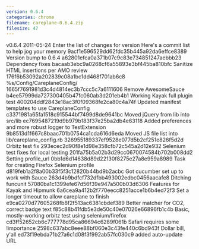 ```yaml
---
version: 0.6.4
categories: chrome
filename: careplane-0.6.4.zip
filesize: 47
---
```

v0.6.4 2011-05-24
  Enter the list of changes for version 
  Here's a commit list to help jog your memory
  9acf1e596529dd62fdc35b445a92da6effce8389 Version bump to 0.6.4
  a62801efca0a371b07c9c83e734851247aebbb23 Dependency fixes
  bacaab3ebc9a0268cf6a55893e3bf445ba810bfc Sanitize HTML insertions per AMO review
  176f6b53092a202839c08a1bc1dd468f701ab6c8 %s/Config/CareplaneConfig/
  1665f7691981d3c4d4814ec3b7ccc5c7a6111606 Remove AwesomeSauce
  b4ee57999da727300405b47fc060ab3d201eb4b1 Working Kayak full plugin test
  400204ddf2843e18ac3f0f09368fe2ca80c4a74f Updated manifest templates to use CareplaneConfig
  c3371981a65fa1518c915544bf7499d8de9641bc Moved jQuery from lib into src/lib
  ec7695487219d9b979b183f37e25ba2db4e63118 Added preferences and more robust logger to TestExtension
  9b8513d1f667c8baac701b0754ca1cda616d6eda Moved JS file list into lib/careplane_config.rb
  326955189337ef9528e077d5b2cf251e826f5d2d Orbitz test fix
  293ecec2d90f8e1d98e358cfb72c545a2d12e932 Selenium test fixes for local testing
  201fa75b5a02b3d29cc0670074584b702b008dd2 Setting profile_url
  0bb1d6d14638d89d22130f8275e27a8e959a8989 Task for creating Firefox Selenium profile
  d819feb1a2f8a00b33f5f3c12820b44bd9b2acbc Got cucumber set up to work with Sauce
  263d4b9bdfcf732dfbb493002edbc0456aacafe8 Ditching funcunit
  57080ba1c1399efe67d56f39e947a500b03d6306 Features for Kayak and Hipmunk
  6a6cea9a412b2f770eecc8251acce1b6b4ed72f3 Set a longer timeout to allow careplane to finish
  e9ca0270d77605268fb8f2f513ac6381cbdef389 Better matcher for CO2, correct badge text
  f85c88b41fdb5e3de50c40e07026e66896fb1c4b Basic, mostly-working orbitz test using selenium/firefox
  cd3ff52652cb6c777778d95ca86694c6289f061b Safari requires some !importance
  2598c637abc8eee88bf060e3c43fe440c6bd943f Dollar bill, y'all
  ed73f19ebda71b27a6c1d08f3f992ab57fc030c9 added auto-update URL

